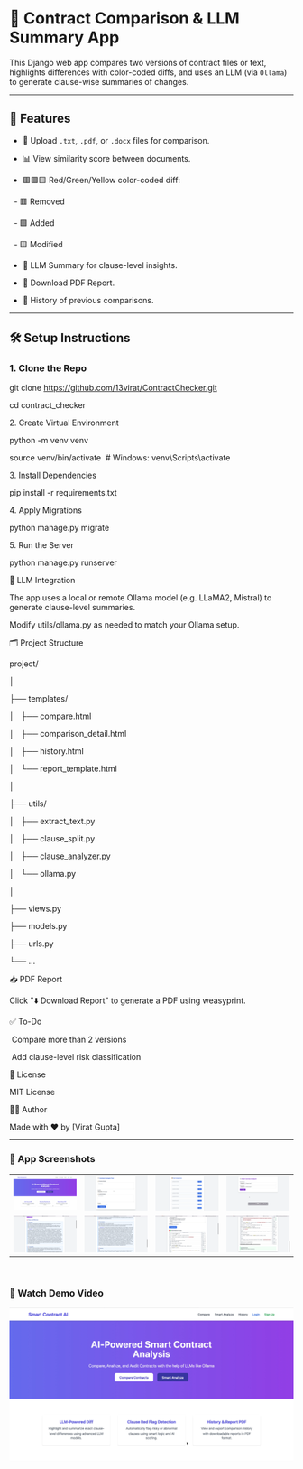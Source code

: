 # 🧠 Contract Comparison & LLM Summary App

This Django web app compares two versions of contract files or text, highlights differences with color-coded diffs, and uses an LLM (via `Ollama`) to generate clause-wise summaries of changes.

---

## 🚀 Features

- 📄 Upload `.txt`, `.pdf`, or `.docx` files for comparison.

- 📊 View similarity score between documents.

- 🟥🟩🟨 Red/Green/Yellow color-coded diff:

  - 🟥 Removed

  - 🟩 Added

  - 🟨 Modified

- 🤖 LLM Summary for clause-level insights.

- 💾 Download PDF Report.

- 📜 History of previous comparisons.

---

## 🛠 Setup Instructions

### 1. Clone the Repo

git clone https://github.com/13virat/ContractChecker.git

cd contract_checker

2\. Create Virtual Environment

python -m venv venv

source venv/bin/activate  # Windows: venv\Scripts\activate

3\. Install Dependencies

pip install -r requirements.txt

4\. Apply Migrations

python manage.py migrate

5\. Run the Server

python manage.py runserver

🤖 LLM Integration

The app uses a local or remote Ollama model (e.g. LLaMA2, Mistral) to generate clause-level summaries.

Modify utils/ollama.py as needed to match your Ollama setup.

🗂 Project Structure

project/

│

├── templates/

│   ├── compare.html

│   ├── comparison_detail.html

│   ├── history.html

│   └── report_template.html

│

├── utils/

│   ├── extract_text.py

│   ├── clause_split.py

│   ├── clause_analyzer.py

│   └── ollama.py

│

├── views.py

├── models.py

├── urls.py

└── ...

📥 PDF Report

Click "⬇️ Download Report" to generate a PDF using weasyprint.

✅ To-Do

 Compare more than 2 versions

 Add clause-level risk classification

📃 License

MIT License

👨‍💻 Author

Made with ❤️ by [Virat Gupta]

---
<h3>📸 App Screenshots</h3>

<table>
  <tr>
    <td><img src="assets/1.png" width="300"/></td>
    <td><img src="assets/2.png" width="300"/></td>
    <td><img src="assets/3.png" width="300"/></td>
    <td><img src="assets/4.png" width="300"/></td>
  </tr>
  <tr>
    <td><img src="assets/5.png" width="300"/></td>
    <td><img src="assets/6.png" width="300"/></td>
    <td><img src="assets/7.png" width="300"/></td>
    <td><img src="assets/8.png" width="300"/></td>
  </tr>
</table>

<br/>

<h3>🎥 Watch Demo Video</h3>

[![Watch the Demo](assets/1.png)](https://youtu.be/KEPylB7M9KM)
